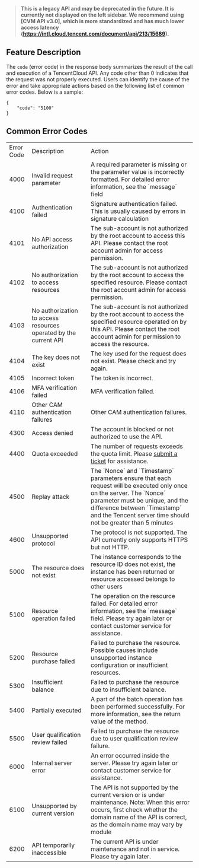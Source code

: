 >**This is a legacy API and may be deprecated in the future. It is currently not displayed on the left sidebar. We recommend using [CVM API v3.0], which is more standardized and has much lower access latency (https://intl.cloud.tencent.com/document/api/213/15689).**
>


## Feature Description

The `code` (error code) in the response body summarizes the result of the call and execution of a TencentCloud API. Any code other than 0 indicates that the request was not properly executed. Users can identify the cause of the error and take appropriate actions based on the following list of common error codes.
Below is a sample:

```
{
    "code": "5100"
}
```



## Common Error Codes

<table>
   <tr>
      <td>Error Code</td>
      <td>Description</td>
      <td>Action</td>
   </tr>
   <tr>
      <td>4000</td>
      <td>Invalid request parameter</td>
      <td> A required parameter is missing or the parameter value is incorrectly formatted. For detailed error information, see the `message` field</td>
   </tr>
   <tr>
      <td>4100</td>
      <td>Authentication failed</td>
       <td>Signature authentication failed. This is usually caused by errors in signature calculation</td>
   </tr>
   <tr>
      <td>4101</td>
      <td>No API access authorization</td>
      <td>The sub-account is not authorized by the root account to access this API. Please contact the root account admin for access permission.</td>
   </tr>
   <tr>
      <td>4102</td>
      <td>No authorization to access resources</td>
      <td>The sub-account is not authorized by the root account to access the specified resource. Please contact the root account admin for access permission.</td>
   </tr>
   <tr>
      <td>4103</td>
      <td>No authorization to access resources operated by the current API</td>
      <td>The sub-account is not authorized by the root account to access the specified resource operated on by this API. Please contact the root account admin for permission to access the resource.</td>
   </tr>
   <tr>
      <td>4104</td>
      <td>The key does not exist</td>
      <td>The key used for the request does not exist. Please check and try again.</td>
   </tr>
   <tr>
      <td>4105</td>
      <td>Incorrect token</td>
      <td>The token is incorrect.</td>
   </tr>
   <tr>
      <td>4106</td>
      <td>MFA verification failed</td>
      <td>MFA verification failed.</td>
   </tr>
   <tr>
      <td>4110</td>
      <td>Other CAM authentication failures</td>
      <td>Other CAM authentication failures.</td>
   </tr>
   <tr>
      <td>4300</td>
      <td>Access denied</td>
      <td>The account is blocked or not authorized to use the API.</td>
   </tr>
   <tr>
      <td>4400</td>
      <td>Quota exceeded</td>
      <td>The number of requests exceeds the quota limit. Please <a href = https://console.cloud.tencent.com/workorder/category?level1_id=141&level2_id=645&source=0&data_title=%E6%B4%BB%E5%8A%A8%E9%98%B2%E5%88%B7AA&level3_id=647&radio_title=%E5%9C%BA%E6%99%AF%E5%92%A8%E8%AF%A2&queue=3&scene_code=16593&step=2 >submit a ticket</a> for assistance.</td>
   </tr>
   <tr>
      <td>4500</td>
      <td>Replay attack</td>
      <td>The `Nonce` and `Timestamp` parameters ensure that each request will be executed only once on the server. The `Nonce` parameter must be unique, and the difference between `Timestamp` and the Tencent server time should not be greater than 5 minutes</td>
   </tr>
   <tr>
      <td>4600</td>
      <td>Unsupported protocol</td>
      <td>The protocol is not supported. The API currently only supports HTTPS but not HTTP.</td>
   </tr>
   <tr>
      <td>5000</td>
      <td>The resource does not exist</td>
      <td>The instance corresponds to the resource ID does not exist, the instance has been returned or resource accessed belongs to other users</td>
   </tr>
   <tr>
      <td>5100</td>
      <td>Resource operation failed</td>
      <td>The operation on the resource failed. For detailed error information, see the `message` field. Please try again later or contact customer service for assistance.</td>
   </tr>
   <tr>
      <td>5200</td>
      <td>Resource purchase failed</td>
      <td>Failed to purchase the resource. Possible causes include unsupported instance configuration or insufficient resources.</td>
   </tr>
   <tr>
      <td>5300</td>
      <td>Insufficient balance</td>
      <td>Failed to purchase the resource due to insufficient balance.</td>
   </tr>
   <tr>
      <td>5400</td>
      <td>Partially executed</td>
      <td>A part of the batch operation has been performed successfully. For more information, see the return value of the method.</td>
   </tr>
   <tr>
      <td>5500</td>
      <td>User qualification review failed</td>
      <td>Failed to purchase the resource due to user qualification review failure.</td>
   </tr>
   <tr>
      <td>6000</td>
      <td>Internal server error</td>
      <td>An error occurred inside the server. Please try again later or contact customer service for assistance.</td>
   </tr>
   <tr>
      <td>6100</td>
      <td>Unsupported by current version</td>
      <td>The API is not supported by the current version or is under maintenance. Note: When this error occurs, first check whether the domain name of the API is correct, as the domain name may vary by module</td>
   </tr>
   <tr>
      <td>6200</td>
      <td>API temporarily inaccessible</td>
      <td>The current API is under maintenance and not in service. Please try again later. </td>
   </tr>
</table>
